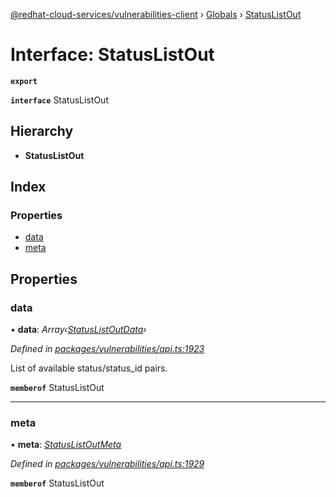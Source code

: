 [@redhat-cloud-services/vulnerabilities-client](../README.md) › [Globals](../globals.md) › [StatusListOut](statuslistout.md)

# Interface: StatusListOut

**`export`** 

**`interface`** StatusListOut

## Hierarchy

* **StatusListOut**

## Index

### Properties

* [data](statuslistout.md#data)
* [meta](statuslistout.md#meta)

## Properties

###  data

• **data**: *Array‹[StatusListOutData](statuslistoutdata.md)›*

*Defined in [packages/vulnerabilities/api.ts:1923](https://github.com/RedHatInsights/javascript-clients/blob/master/packages/vulnerabilities/api.ts#L1923)*

List of available status/status_id pairs.

**`memberof`** StatusListOut

___

###  meta

• **meta**: *[StatusListOutMeta](statuslistoutmeta.md)*

*Defined in [packages/vulnerabilities/api.ts:1929](https://github.com/RedHatInsights/javascript-clients/blob/master/packages/vulnerabilities/api.ts#L1929)*

**`memberof`** StatusListOut
